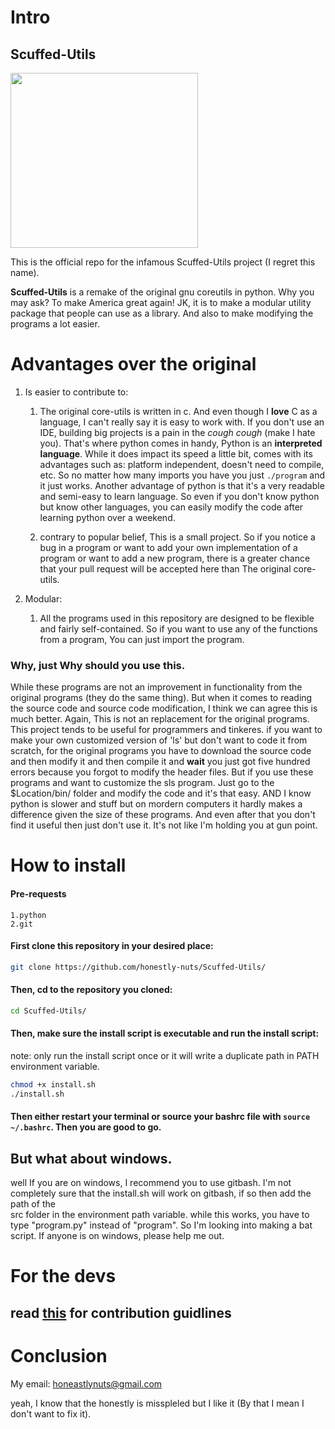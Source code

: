 # Intro
## Scuffed-Utils

<img src=https://github.com/honestly-nuts/Scuffed-Utils/blob/development/resources/scuffed_utils_dark_logo_python_scheme.svg width=300 height=280>

This is the official repo for the infamous Scuffed-Utils project (I regret this name).

**Scuffed-Utils** is a remake of the original gnu coreutils in python. Why you may ask?
To make America great again! JK, it is to make a modular utility package that people can use as a library. And also to make modifying the programs a lot easier.

# Advantages over the original
  1. Is easier to contribute to:

     1. The original core-utils is written in c. And even though I **love** C as a language, I can't really say it is easy to work with. If you don't use an IDE, building
    big projects is a pain in the *cough* *cough* (make I hate you). That's where python comes in handy, Python is an **interpreted language**. While it does impact its speed a little bit,
    comes with its advantages such as: platform independent, doesn't need to compile, etc. So no matter how many imports you have you just `./program` and it just works.
    Another advantage of python is that it's a very readable and semi-easy to learn language. So even if you don't know python but know other languages, you can easily modify the code after learning
    python over a weekend.

     2. contrary to popular belief, This is a small project. So if you notice a bug in a program or want to add your own implementation of a program or want to add a 
    new program, there is a greater chance that your pull request will be accepted here than The original core-utils.

  2. Modular:
     1. All the programs used in this repository are designed to be flexible and fairly self-contained. So if you want to use any of the functions from a program, You can just import the program.

### Why, just Why should you use this.
While these programs are not an improvement in functionality from the original programs (they do the same thing). But when it comes to reading the source code and 
source code modification, I think we can agree this is much better. Again, This is not an replacement for the original programs. This project tends to be useful
for programmers and tinkeres. if you want to make your own customized version of 'ls' but don't want to code it from scratch, for the original programs you have to
download the source code and then modify it and then compile it and **wait** you just got five hundred errors because you forgot to modify the header files.
But if you use these programs and want to customize the sls program. Just go to the $Location/bin/ folder and modify the code and it's that easy. AND I know python
is slower and stuff but on mordern computers it hardly makes a difference given the size of these programs. And even after that you don't find it useful then just don't
use it. It's not like I'm holding you at gun point.

# How to install
#### Pre-requests
```
1.python
2.git
```
#### First clone this repository in your desired place:
```bash
git clone https://github.com/honestly-nuts/Scuffed-Utils/
```
#### Then, cd to the repository you cloned:
```bash
cd Scuffed-Utils/
```
#### Then, make sure the install script is executable and run the install script:
note: only run the install script once or it will write a duplicate path in PATH environment variable.

```bash
chmod +x install.sh
./install.sh
```
#### Then either restart your terminal or source your bashrc file with ```source ~/.bashrc```. Then you are good to go.

## But what about windows.

well If you are on windows, I recommend you to use gitbash. I'm not completely sure that the install.sh will work on gitbash, if so then add the path of the  
src folder in the environment path variable. while this works, you have to type "program.py" instead of "program". So I'm looking into making a bat script. 
If anyone is on windows, please help me out.

# For the devs

## read [this](https://github.com/honestly-nuts/Scuffed-Utils/blob/development/CONTRIBUTING.md) for contribution guidlines

# Conclusion

My email: honeastlynuts@gmail.com 

yeah, I know that the honestly is misspleled but I like it (By that I mean I don't want to fix it).
